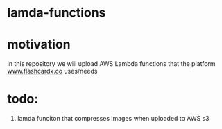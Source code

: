 # lamda-functions

# motivation

In this repository we will upload AWS Lambda functions that the platform www.flashcardx.co uses/needs

# todo:
1. lamda funciton that compresses images when uploaded to AWS s3
